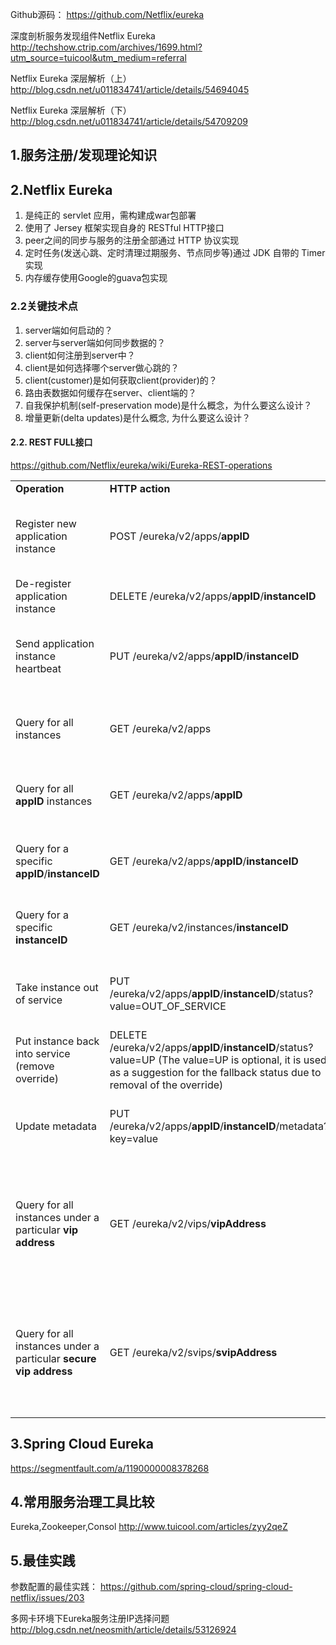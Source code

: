 
Github源码：
https://github.com/Netflix/eureka

深度剖析服务发现组件Netflix Eureka
http://techshow.ctrip.com/archives/1699.html?utm_source=tuicool&utm_medium=referral

Netflix Eureka 深层解析（上）
http://blog.csdn.net/u011834741/article/details/54694045

Netflix Eureka 深层解析（下）
http://blog.csdn.net/u011834741/article/details/54709209


## 1.服务注册/发现理论知识

## 2.Netflix Eureka
1. 是纯正的 servlet 应用，需构建成war包部署
2. 使用了 Jersey 框架实现自身的 RESTful HTTP接口
3. peer之间的同步与服务的注册全部通过 HTTP 协议实现
4. 定时任务(发送心跳、定时清理过期服务、节点同步等)通过 JDK 自带的 Timer 实现
5. 内存缓存使用Google的guava包实现

### 2.2关键技术点

1. server端如何启动的？
2. server与server端如何同步数据的？
3. client如何注册到server中？
4. client是如何选择哪个server做心跳的？
5. client(customer)是如何获取client(provider)的？
6. 路由表数据如何缓存在server、client端的？
7. 自我保护机制(self-preservation mode)是什么概念，为什么要这么设计？
8. 增量更新(delta updates)是什么概念, 为什么要这么设计？



#### 2.2. REST FULL接口
https://github.com/Netflix/eureka/wiki/Eureka-REST-operations
<table>
	<tbody><tr>
		<td> <strong>Operation</strong> </td>
		<td> <strong><span>HTTP</span> action</strong> </td>
		<td> <strong>Description</strong> </td>
	</tr>
	<tr>
		<td> Register new application instance </td>
		<td> <span>POST</span> /eureka/v2/apps/<b>appID</b> </td>
		<td> Input: <span>JSON</span>/<span>XML</span> payload <span>HTTP</span> Code: 204 on success </td>
	</tr>
	<tr>
		<td> De-register application instance </td>
		<td> <span>DELETE</span> /eureka/v2/apps/<b>appID</b>/<b>instanceID</b> </td>
		<td> <span>HTTP</span> Code: 200 on success </td>
	</tr>
	<tr>
		<td> Send application instance heartbeat </td>
		<td> <span>PUT</span> /eureka/v2/apps/<b>appID</b>/<b>instanceID</b> </td>
		<td> <span>HTTP</span> Code:<br>
* 200 on success<br>
* 404 if <b>instanceID</b> doesn’t exist </td>
	</tr>
	<tr>
		<td> Query for all instances </td>
		<td> <span>GET</span> /eureka/v2/apps </td>
		<td> <span>HTTP</span> Code: 200 on success Output: <span>JSON</span>/<span>XML</span>
</td>
	</tr>
	<tr>
		<td> Query for all <b>appID</b> instances </td>
		<td> <span>GET</span> /eureka/v2/apps/<b>appID</b> </td>
		<td> <span>HTTP</span> Code: 200 on success Output: <span>JSON</span>/<span>XML</span> </td>
	</tr>
	<tr>
		<td> Query for a specific <b>appID</b>/<b>instanceID</b> </td>
		<td> <span>GET</span> /eureka/v2/apps/<b>appID</b>/<b>instanceID</b> </td>
		<td> <span>HTTP</span> Code: 200 on success Output: <span>JSON</span>/<span>XML</span>
</td>
	</tr>
	<tr>
		<td> Query for a specific <b>instanceID</b> </td>
		<td> <span>GET</span> /eureka/v2/instances/<b>instanceID</b> </td>
		<td> <span>HTTP</span> Code: 200 on success Output: <span>JSON</span>/<span>XML</span>
</td>
	</tr>
	<tr>
		<td> Take instance out of service </td>
		<td> <span>PUT</span> /eureka/v2/apps/<b>appID</b>/<b>instanceID</b>/status?value=OUT_OF_SERVICE</td>
		<td> <span>HTTP</span> Code:<br>
* 200 on success<br>
* 500 on failure </td>
	</tr>
	<tr>
		<td> Put instance back into service (remove override) </td>
		<td> <span>DELETE</span> /eureka/v2/apps/<b>appID</b>/<b>instanceID</b>/status?value=UP  (The value=UP is optional, it is used as a suggestion for the fallback status due to removal of the override)</td>
		<td> <span>HTTP</span> Code:<br>
* 200 on success<br>
* 500 on failure </td>
	</tr>
	<tr>
		<td> Update metadata </td>
		<td> <span>PUT</span> /eureka/v2/apps/<b>appID</b>/<b>instanceID</b>/metadata?key=value</td>
		<td> <span>HTTP</span> Code:<br>
* 200 on success<br>
* 500 on failure </td>
	</tr>
	<tr>
		<td> Query for all instances under a particular <b>vip address</b> </td>
		<td> <span>GET</span> /eureka/v2/vips/<b>vipAddress</b> </td>
		<td> <br>
* <span>HTTP</span> Code: 200 on success Output: <span>JSON</span>/<span>XML</span> <br>
* 404 if the <b>vipAddress</b> does not exist.</td>
	</tr>
	<tr>
		<td> Query for all instances under a particular <b>secure vip address</b> </td>
		<td> <span>GET</span> /eureka/v2/svips/<b>svipAddress</b> </td>
		<td> <br>
* <span>HTTP</span> Code: 200 on success Output: <span>JSON</span>/<span>XML</span> <br>
* 404 if the <b>svipAddress</b> does not exist.</td>
	</tr>
</tbody>
</table>

## 3.Spring Cloud Eureka

https://segmentfault.com/a/1190000008378268

## 4.常用服务治理工具比较
Eureka,Zookeeper,Consol
http://www.tuicool.com/articles/zyy2qeZ

## 5.最佳实践
参数配置的最佳实践：
https://github.com/spring-cloud/spring-cloud-netflix/issues/203

多网卡环境下Eureka服务注册IP选择问题
http://blog.csdn.net/neosmith/article/details/53126924